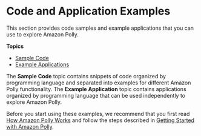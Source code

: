 # Code and Application Examples<a name="samples-and-examples"></a>

This section provides code samples and example applications that you can use to explore Amazon Polly\. 

**Topics**
+ [Sample Code](sample-code-overall.md)
+ [Example Applications](examples-for-using-polly.md)

The **Sample Code** topic contains snippets of code organized by programming language and separated into examples for different Amazon Polly functionality\. The **Example Application** topic contains applications organized by programming language that can be used independently to explore Amazon Polly\.

Before you start using these examples, we recommend that you first read [How Amazon Polly Works](how-text-to-speech-works.md) and follow the steps described in [Getting Started with Amazon Polly](getting-started.md)\. 